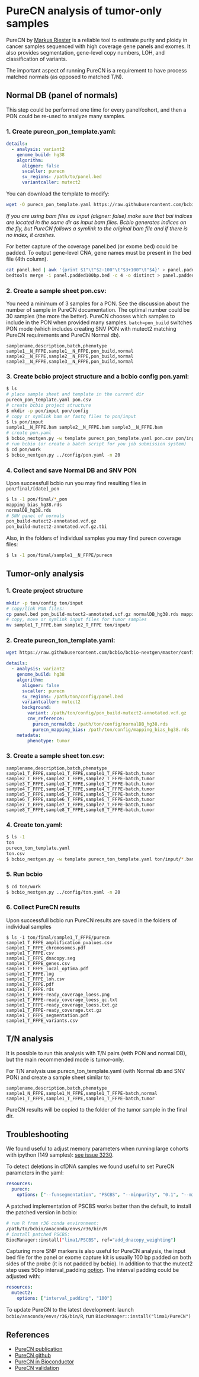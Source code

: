 # PureCN analysis of tumor-only samples

PureCN by [Markus Riester](https://github.com/lima1/) is a reliable tool to estimate
purity and ploidy in cancer samples sequenced with high coverage gene panels and exomes.
It also provides segmentation, gene-level copy numbers, LOH, and classification
of variants.

The important aspect of running PureCN is a requirement to have process matched
normals (as opposed to matched T/N).

## Normal DB (panel of normals)
This step could be performed one time for every panel/cohort, and then a PON
could be re-used to analyze many samples.

### 1. Create purecn_pon_template.yaml:
```yaml
details:
  - analysis: variant2
    genome_build: hg38
    algorithm:
      aligner: false
      svcaller: purecn
      sv_regions: /path/to/panel.bed
      variantcaller: mutect2
```

You can download the template to modify:
```bash
wget -O purecn_pon_template.yaml https://raw.githubusercontent.com/bcbio/bcbio-nextgen/master/config/templates/purecn_pon.yaml
```

*If you are using bam files as input (aligner: false) make sure that bai indices are located in
the same dir as input bam files. Bcbio generates indices on the fly, but PureCN follows a symlink
to the original bam file and if there is no index, it crashes.*

For better capture of the coverage panel.bed (or exome.bed) could be padded. To output gene-level
CNA, gene names must be present in the bed file (4th column).
```bash
cat panel.bed | awk '{print $1"\t"$2-100"\t"$3+100"\t"$4}' > panel.padded100bp.bed 
bedtools merge -i panel.padded100bp.bed -c 4 -o distinct > panel.padded100bp.merged.bed
```

### 2. Create a sample sheet pon.csv:
You need a minimum of 3 samples for a PON.
See the discussion about the number of sample in PureCN documentation.
The optimal number could be 30 samples (the more the better).
PureCN chooses which samples to include in the PON when provided
many samples. `batch=pon_build` switches PON mode
(which includes creating SNV PON with mutect2 matching PureCN requirements
and PureCN Normal db).

```
samplename,description,batch,phenotype
sample1__N_FFPE,sample1__N_FFPE,pon_build,normal
sample2__N_FFPE,sample2__N_FFPE,pon_build,normal
sample3__N_FFPE,sample3__N_FFPE,pon_build,normal
```

### 3. Create bcbio project structure and a bcbio config pon.yaml:
```bash
$ ls
# place sample sheet and template in the current dir
purecn_pon_template.yaml pon.csv
# create bcbio project structure
$ mkdir -p pon/input pon/config
# copy or symlink bam or fastq files to pon/input
$ ls pon/input
sample1__N_FFPE.bam sample2__N_FFPE.bam sample3__N_FFPE.bam
# create pon.yaml
$ bcbio_nextgen.py -w template purecn_pon_template.yaml pon.csv pon/input/*.bam
# run bcbio (or create a batch script for you job submission system)
$ cd pon/work
$ bcbio_nextgen.py ../config/pon.yaml -n 20
```

### 4. Collect and save Normal DB and SNV PON
Upon successfull bcbio run you may find resulting files in  `pon/final/[date]_pon`
```bash
$ ls -1 pon/final/*_pon
mapping_bias_hg38.rds
normalDB_hg38.rds
# SNV panel of normals
pon_build-mutect2-annotated.vcf.gz
pon_build-mutect2-annotated.vcf.gz.tbi
```

Also, in the folders of individual samples you may find purecn coverage files:
```bash
$ ls -1 pon/final/sample1__N_FFPE/purecn
```

## Tumor-only analysis

### 1. Create project structure
```bash
mkdir -p ton/config ton/input
# copy/link PON files:
cp panel.bed pon_build-mutect2-annotated.vcf.gz normalDB_hg38.rds mapping_bias_hg38.rds ton/config
# copy, move or symlink input files for tumor samples
mv sample1_T_FFPE.bam sample2_T_FFPE ton/input/
```

### 2. Create purecn_ton_template.yaml:
```bash
wget https://raw.githubusercontent.com/bcbio/bcbio-nextgen/master/config/templates/purecn_ton.yaml
```

```yaml
details:
  - analysis: variant2
    genome_build: hg38
    algorithm:
      aligner: false
      svcaller: purecn
      sv_regions: /path/ton/config/panel.bed
      variantcaller: mutect2
      background:
        variant: /path/ton/config/pon_build-mutect2-annotated.vcf.gz
        cnv_reference:
          purecn_normaldb: /path/ton/config/normalDB_hg38.rds
          purecn_mapping_bias: /path/ton/config/mapping_bias_hg38.rds
    metadata:
        phenotype: tumor
```

### 3. Create a sample sheet ton.csv:
```
samplename,description,batch,phenotype
sample1_T_FFPE,sample1_T_FFPE,sample1_T_FFPE-batch,tumor
sample2_T_FFPE,sample2_T_FFPE,sample2_T_FFPE-batch,tumor
sample3_T_FFPE,sample3_T_FFPE,sample3_T_FFPE-batch,tumor
sample4_T_FFPE,sample4_T_FFPE,sample4_T_FFPE-batch,tumor
sample5_T_FFPE,sample5_T_FFPE,sample5_T_FFPE-batch,tumor
sample6_T_FFPE,sample6_T_FFPE,sample6_T_FFPE-batch,tumor
sample7_T_FFPE,sample7_T_FFPE,sample7_T_FFPE-batch,tumor
sample8_T_FFPE,sample8_T_FFPE,sample8_T_FFPE-batch,tumor
```

### 4. Create ton.yaml:
```bash
$ ls -1
ton
purecn_ton_template.yaml
ton.csv
$ bcbio_nextgen.py -w template purecn_ton_template.yaml ton/input/*.bam
```

### 5. Run bcbio
```bash
$ cd ton/work
$ bcbio_nextgen.py ../config/ton.yaml -n 20
```

### 6. Collect PureCN results
Upon successfull bcbio run PureCN results are saved in the folders of individual
samples
```
$ ls -1 ton/final/sample1_T_FFPE/purecn
sample1_T_FFPE_amplification_pvalues.csv
sample1_T_FFPE_chromosomes.pdf
sample1_T_FFPE.csv
sample1_T_FFPE_dnacopy.seg
sample1_T_FFPE_genes.csv
sample1_T_FFPE_local_optima.pdf
sample1_T_FFPE.log
sample1_T_FFPE_loh.csv
sample1_T_FFPE.pdf
sample1_T_FFPE.rds
sample1_T_FFPE-ready_coverage_loess.png
sample1_T_FFPE-ready_coverage_loess_qc.txt
sample1_T_FFPE-ready_coverage_loess.txt.gz
sample1_T_FFPE-ready_coverage.txt.gz
sample1_T_FFPE_segmentation.pdf
sample1_T_FFPE_variants.csv
```

## T/N analysis

It is possible to run this analysis with T/N pairs (with PON and normal DB),
but the main recommended mode is tumor-only.

For T/N analysis use purecn_ton_template.yaml (with Normal db and SNV PON)
and create a sample sheet similar to:
```
samplename,description,batch,phenotype
sample1_N_FFPE,sample1_N_FFPE,sample1_T_FFPE-batch,normal
sample1_T_FFPE,sample1_T_FFPE,sample1_T_FFPE-batch,tumor
```

PureCN results will be copied to the folder of the tumor sample in the final dir.

## Troubleshooting

We found useful to adjust memory parameters when running large cohorts with ipython (149 samples): [see issue 3230](https://github.com/bcbio/bcbio-nextgen/issues/3230).

To detect deletions in cfDNA samples we found useful to set PureCN parameters in the yaml:
```yaml
resources:
  purecn:
    options: ["--funsegmentation", "PSCBS", "--minpurity", "0.1", "--minaf", "0.01", "--error", "0.0005"]
```

A patched implementation of PSCBS works better than the default, to install the patched version in bcbio:
```bash
# run R from r36 conda environment:
/path/to/bcbio/anaconda/envs/r36/bin/R
# install patched PSCBS:
BiocManager::install("lima1/PSCBS", ref="add_dnacopy_weighting")
```

Capturing more SNP markers is also useful for PureCN analysis, the input bed file for the panel or exome capture kit
is usually 100 bp padded on both sides of the probe (it is not padded by bcbio). In addition to that the mutect2
step uses 50bp interval_padding [option](https://github.com/bcbio/bcbio-nextgen/blob/master/bcbio/variation/mutect2.py#L126).
The interval padding could be adjusted with:

```yaml
resources:
  mutect2:
    options: ["interval_padding", "100"]
```

To update PureCN to the latest development:
launch `bcbio/anaconda/envs/r36/bin/R`, run `BiocManager::install("lima1/PureCN")`

## References

- [PureCN publication](https://scfbm.biomedcentral.com/articles/10.1186/s13029-016-0060-z)
- [PureCN github](https://github.com/lima1/PureCN)
- [PureCN in Bioconductor](https://bioconductor.org/packages/release/bioc/html/PureCN.html)
- [PureCN validation](https://ascopubs.org/doi/full/10.1200/CCI.19.00130)
